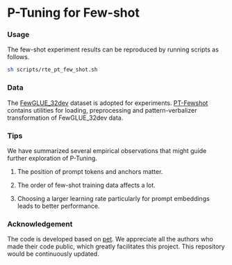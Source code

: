 # P-Tuning for Few-shot


### Usage

The few-shot experiment results can be reproduced by running scripts as follows.

```bash
sh scripts/rte_pt_few_shot.sh
```


### Data

The [FewGLUE_32dev](https://github.com/THUDM/P-tuning/tree/main/FewGLUE_32dev) dataset is adopted for experiments.
[PT-Fewshot](https://github.com/THUDM/P-tuning/tree/main/PT-Fewshot/data_utils) contains utilities for loading, preprocessing and pattern-verbalizer transformation of FewGLUE_32dev data.


### Tips

We have summarized several empirical observations that might guide further exploration of P-Tuning.

1. The position of prompt tokens and anchors matter.
   
2. The order of few-shot training data affects a lot.

3. Choosing a larger learning rate particularly for prompt embeddings leads to better performance.


### Acknowledgement

The code is developed based on [pet](https://github.com/timoschick/pet).
We appreciate all the authors who made their code public, which greatly facilitates this project. 
This repository would be continuously updated.
